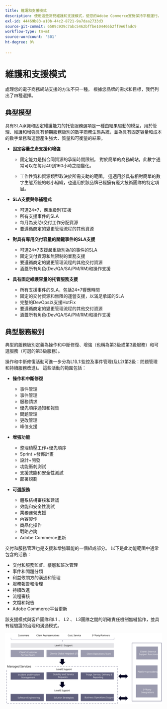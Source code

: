 ```yaml
---
title: 維護和支援模式
description: 使用這些常見維護和支援模式，使您的Adobe Commerce實施保持平穩運行。
exl-id: 44469b83-a10b-44c2-8721-9a7daa2733d3
source-git-commit: 6509c939c7abc5462bffbe104466b2ff9e6fadc9
workflow-type: tm+mt
source-wordcount: '501'
ht-degree: 0%

---
```


# 維護和支援模式

處理您的電子商務網站支援的方法不只一種。 根據您品牌的需求和目標，我們列出了四種選擇。

## 典型模型

具有SLA承諾和固定維護能力的托管服務選項是一種由結果驅動的模型，用於管理、維護和增強具有預期服務級別的數字商務生態系統，並為具有固定容量和成本的數字業務和運營產生強大、質量和可衡量的結果。

- **固定容量生產支援和增強**

   - 固定能力是指合同資源的承諾時間限制。 對於簡單的商務網站，此數字通常可以在每月40到160小時之間變化。

   - 工作性質和資源類型取決於所需支助的範圍。 這適用於具有相對簡單的數字生態系統的較小組織，也適用於該品牌已經擁有龐大技術團隊的特定項目。

- **SLA支援與修補程式**
   - 可選24*7，嚴重級別1支援
   - 所有支援事件的SLA
   - 每月為支助/交付工作分配資源
   - 要遵循商定的變更管理流程的其他資源

- **對具有專用交付容量的關鍵事件的SLA支援**
   - 可選24*7支援嚴重級別為1的事件的SLA
   - 固定交付資源和無限制的業務支援
   - 要遵循商定的變更管理流程的其他交付資源
   - 涵蓋所有角色(Dev/QA/SA/PM/RM)和操作支援

- **具有固定維護容量的托管服務支援**
   - 所有支援事件的SLA，包括24*7響應時間
   - 固定的交付資源和無限的運營支援，以滿足承諾的SLA
   - 完整的DevOps以支援HotFix
   - 要遵循商定的變更管理流程的其他交付資源
   - 涵蓋所有角色(Dev/QA/SA/PM/RM)和操作支援

## 典型服務級別

典型的服務級別定義為操作和中斷修復、增強（也稱為第3級或第3級服務）和可選服務（可選的第3級服務）。

操作和中斷修復活動可進一步分為L1(L1:監控及事件管理)及L2(第2級：問題管理和持續服務改進)。 這些活動的範圍包括：

- **操作和中斷修復**
   - 事件管理
   - 事件管理
   - 服務請求
   - 優先順序通知和報告
   - 問題管理
   - 更改管理
   - 峰值支援

- **增強功能**
   - 整理積壓工作+優先順序
   - Sprint +發佈計畫
   - 設計+開發
   - 功能衝刺測試
   - 支援效能和安全性測試
   - 部署規劃

- **可選服務**
   - 體系結構審核和建議
   - 效能和安全性測試
   - 業務運營支援
   - 內容製作
   - 商品化操作
   - 戰略咨詢
   - Adobe Commerce更新

交付和服務管理也是支援和增強職能的一個組成部分。 以下是此功能範圍中通常包含的活動：

- 交付和服務監督、樓層和班次管理
- 事件和問題分類
- 利益攸關方的溝通和管理
- 服務報告和治理
- 持續改進
- 流程審核
- 文檔和報告
- Adobe Commerce平台更新

該支援模式與客戶團隊和L1 、 L2 、 L3團隊之間的明確責任機制無縫協作，並具有經驗證的治理和溝通模式。

![顯示支援模型的圖](../../assets/playbooks/support-model-diagram.svg)
